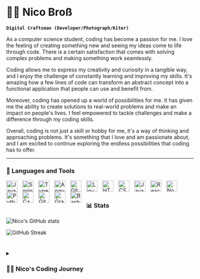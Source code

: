# 🏄‍♂️ Nico Broß

**`Digital Craftsman (Developer/Photograph/Kiter)`**

As a computer science student, coding has become a passion for me. I love the feeling of creating something new and seeing my ideas come to life through code. There is a certain satisfaction that comes with solving complex problems and making something work seamlessly.

Coding allows me to express my creativity and curiosity in a tangible way, and I enjoy the challenge of constantly learning and improving my skills. It's amazing how a few lines of code can transform an abstract concept into a functional application that people can use and benefit from.

Moreover, coding has opened up a world of possibilities for me. It has given me the ability to create solutions to real-world problems and make an impact on people's lives. I feel empowered to tackle challenges and make a difference through my coding skills.

Overall, coding is not just a skill or hobby for me, it's a way of thinking and approaching problems. It's something that I love and am passionate about, and I am excited to continue exploring the endless possibilities that coding has to offer.

---

### 🧰 Languages and Tools

<img align="left" alt="Java" width="30px" style="padding-right:10px;" src="https://cdn.jsdelivr.net/gh/devicons/devicon/icons/java/java-original.svg"/>
<img align="left" alt="Spring" width="30px" style="padding-right:10px;" src="https://cdn.jsdelivr.net/gh/devicons/devicon/icons/spring/spring-original.svg" />
<img align="left" alt="TypeScript" width="30px" style="padding-right:10px;" src="https://cdn.jsdelivr.net/gh/devicons/devicon/icons/typescript/typescript-plain.svg" />
<img align="left" alt="Angular" width="30px" style="padding-right:10px;" src="https://cdn.jsdelivr.net/gh/devicons/devicon/icons/angularjs/angularjs-plain.svg" />
<img align="left" alt="Git" width="30px" style="padding-right:10px;" src="https://cdn.jsdelivr.net/gh/devicons/devicon/icons/git/git-original.svg" />
<img align="left" alt="Linux" width="30px" style="padding-right:10px;" src="https://cdn.jsdelivr.net/gh/devicons/devicon/icons/linux/linux-original.svg" />
<img align="left" alt="HTML" width="30px" style="padding-right:10px;" src="https://cdn.jsdelivr.net/gh/devicons/devicon/icons/html5/html5-plain.svg" />
<img align="left" alt="CSS" width="30px" style="padding-right:10px;" src="https://cdn.jsdelivr.net/gh/devicons/devicon/icons/css3/css3-plain.svg" />
<img align="left" alt="JavaScript" width="30px" style="padding-right:10px;" src="https://cdn.jsdelivr.net/gh/devicons/devicon/icons/javascript/javascript-plain.svg" />
<img align="left" alt="React" width="30px" style="padding-right:10px;" src="https://cdn.jsdelivr.net/gh/devicons/devicon/icons/react/react-original.svg" />
<img align="left" alt="NodeJS" width="30px" style="padding-right:10px;" src="https://cdn.jsdelivr.net/gh/devicons/devicon/icons/nodejs/nodejs-original.svg" />
<img align="left" alt="Python" width="30px" style="padding-right:10px;" src="https://cdn.jsdelivr.net/gh/devicons/devicon/icons/python/python-plain.svg" />
<img align="left" alt="C++" width="30px" style="padding-right:10px;" src="https://cdn.jsdelivr.net/gh/devicons/devicon/icons/cplusplus/cplusplus-line.svg" />
<img align="left" alt="GitHub" width="30px" style="padding-right:10px;" src="https://cdn.jsdelivr.net/gh/devicons/devicon/icons/github/github-original.svg" />
<img align="left" alt="Gradle" width="30px" style="padding-right:10px;" src="https://cdn.jsdelivr.net/gh/devicons/devicon/icons/gradle/gradle-plain.svg" />
<img align="left" alt="Bash" width="30px" style="padding-right:10px;" src="https://cdn.jsdelivr.net/gh/devicons/devicon/icons/bash/bash-original.svg" />
<br />

#

### 📊 Stats

![Nico's GitHub stats](https://github-readme-stats.vercel.app/api?username=n-bross&show_icons=true&theme=gruvbox)

![GitHub Streak](https://streak-stats.demolab.com?user=n-bross&theme=gruvbox&border_radius=4.5)

#

<details>
 <summary><h3>👨‍💻 Nico's Coding Journey</h3></summary>
   My coding experience began with creating an ambilight for my monitor using an Arduino. This project introduced me to the world of programming and sparked my interest in smart home technology. From there, I continued to explore the field and gained experience working on various projects. While I had some previous experience with HTML, I began to study Java in university and worked on small projects to further develop my skills. Recently, I have started to learn Python and am continuing to build upon my knowledge in the field.

In terms of getting hired, I believe my diverse experience and willingness to learn new languages and technologies would make me a strong candidate for a software engineering position. My background in creating smart home projects showcases my ability to apply programming concepts to practical, real-world problems. Additionally, my education in computer science has given me a solid foundation in programming fundamentals and problem-solving skills.

I am excited to continue to grow my skills and experience and am confident that my passion for programming and dedication to learning will make me a valuable asset to any team.
  
